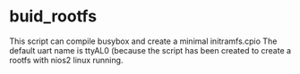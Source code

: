 buid_rootfs
===========

This script can compile busybox and create a minimal initramfs.cpio
The default uart name is ttyAL0 (because the script has been created
to create a rootfs with nios2 linux running.